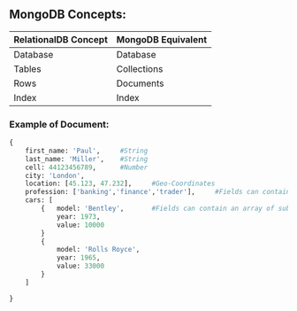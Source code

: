 ## MongoDB Concepts:

| RelationalDB Concept | MongoDB Equivalent |
| --- | --- |
| Database | Database |
| Tables | Collections |
| Rows | Documents |
| Index | Index |

### Example of Document:
```python
{
    first_name: 'Paul',     #String
    last_name: 'Miller',    #String
    cell: 44123456789,      #Number
    city: 'London',
    location: [45.123, 47.232],     #Geo-Coordinates
    profession: ['banking','finance','trader'],     #Fields can contain Arrays
    cars: [ 
        {   model: 'Bentley',       #Fields can contain an array of sub-documents
            year: 1973,
            value: 10000
        }
        {
            model: 'Rolls Royce',
            year: 1965,
            value: 33000
        }
    ]

}
```